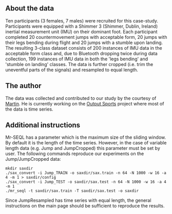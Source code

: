 
## About the data

Ten participants (3 females, 7 males) were recruited for this case-study. Participants were equipped with a Shimmer 3 (Shimmer, Dublin, Ireland) inertial measurement unit (IMU) on their dominant foot. Each participant completed 20 countermovement jumps with acceptable form, 20 jumps with their legs bending during flight and 20 jumps with a stumble upon landing. The resulting 3-class dataset consists of 200 instances of IMU data in the acceptable form class and, due to Bluetooth dropping twice during data collection, 199 instances of IMU data in both the 'legs bending' and 'stumble on landing' classes. The data is further cropped (i.e. trim the uneventful parts of the signals) and resampled to equal length.

## The author

The data was collected and contributed to our study by the courtesy of [Martin](https://www.researchgate.net/profile/Martin_Oreilly4). He is currently working on the [Output Sports](http://www.outputsports.com/) project where most of the data is time series.

## Additional instructions

Mr-SEQL has a parameter which is the maximum size of the sliding window. By default it is the length of the time series. However, in the case of variable length data (e.g. Jump and JumpCropped) this parameter must be set by user. The following commands reproduce our experiments on the Jump/JumpCropped data:


```
mkdir saxdir
./sax_convert -i Jump_TRAIN -o saxdir/sax.train -n 64 -N 1000 -w 16 -a 4 -m 1 > saxdir/config
./sax_convert -i Jump_TEST -o saxdir/sax.test -n 64 -N 1000 -w 16 -a 4 -m 1
./mr_seql -t saxdir/sax.train -T saxdir/sax.test -o saxdir

```

Since JumpResampled has time series with equal length, the general instructions on the main page should be sufficient to reproduce the results.
